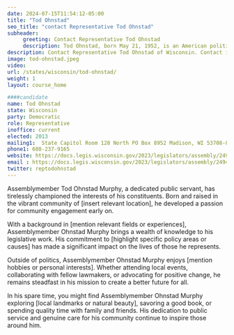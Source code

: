 ```yaml
---
date: 2024-07-15T11:54:12-05:00
title: "Tod Ohnstad"
seo_title: "contact Representative Tod Ohnstad"
subheader:
     greeting: Contact Representative Tod Ohnstad
     description: Tod Ohnstad, born May 21, 1952, is an American politician affiliated with the Democratic Party. He assumed office as a member of the Wisconsin State Assembly, representing District 65, on January 7, 2013.
description: Contact Representative Tod Ohnstad of Wisconsin. Contact information for Tod Ohnstad includes email address, phone number, and mailing address.
image: tod-ohnstad.jpeg
video:
url: /states/wisconsin/tod-ohnstad/
weight: 1
layout: course_home

####candidate
name: Tod Ohnstad
state: Wisconsin
party: Democratic
role: Representative
inoffice: current
elected: 2013
mailing1:  State Capitol Room 128 North PO Box 8952 Madison, WI 53708-8952
phone1: 608-237-9165
website: https://docs.legis.wisconsin.gov/2023/legislators/assembly/2494/
email : https://docs.legis.wisconsin.gov/2023/legislators/assembly/2494/
twitter: reptodohnstad
---
```

Assemblymember Tod Ohnstad Murphy, a dedicated public servant, has tirelessly championed the interests of his constituents. Born and raised in the vibrant community of [insert relevant location], he developed a passion for community engagement early on.

With a background in [mention relevant fields or experiences], Assemblymember Ohnstad Murphy brings a wealth of knowledge to his legislative work. His commitment to [highlight specific policy areas or causes] has made a significant impact on the lives of those he represents.

Outside of politics, Assemblymember Ohnstad Murphy enjoys [mention hobbies or personal interests]. Whether attending local events, collaborating with fellow lawmakers, or advocating for positive change, he remains steadfast in his mission to create a better future for all.

In his spare time, you might find Assemblymember Ohnstad Murphy exploring [local landmarks or natural beauty], savoring a good book, or spending quality time with family and friends. His dedication to public service and genuine care for his community continue to inspire those around him.
